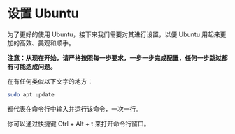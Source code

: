 # 设置 Ubuntu

为了更好的使用 Ubuntu，接下来我们需要对其进行设置，以便 Ubuntu 用起来更加的高效、美观和顺手。

**注意：从现在开始，请严格按照每一步要求，一步一步完成配置，任何一步跳过都有可能造成问题。**

在有任何类似以下文字的地方：

```bash
sudo apt update
```

都代表在命令行中输入并运行该命令，一次一行。

你可以通过快捷键 Ctrl + Alt + t 来打开命令行窗口。
